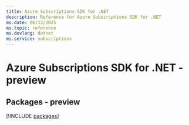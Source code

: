 ```yaml
---
title: Azure Subscriptions SDK for .NET
description: Reference for Azure Subscriptions SDK for .NET
ms.date: 06/13/2025
ms.topic: reference
ms.devlang: dotnet
ms.service: subscriptions
---
```

# Azure Subscriptions SDK for .NET - preview
## Packages - preview
[!INCLUDE [packages](subscriptions-index.md)]